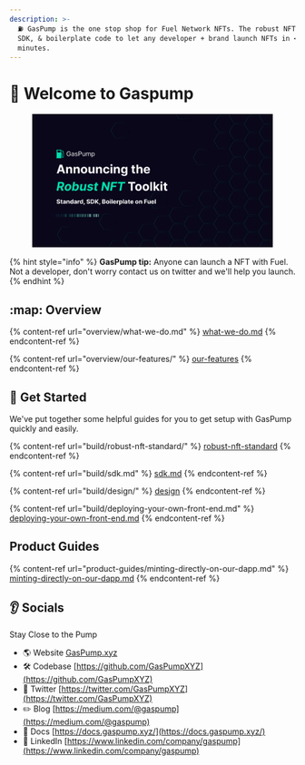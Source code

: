 ```yaml
---
description: >-
  ⛽ GasPump is the one stop shop for Fuel Network NFTs. The robust NFT standard,
  SDK, & boilerplate code to let any developer + brand launch NFTs in < 20
  minutes.
---
```


# 👋 Welcome to Gaspump

<figure><img src=".gitbook/assets/gaspumpblogexample.png" alt=""><figcaption></figcaption></figure>

{% hint style="info" %}
**GasPump tip:** Anyone can launch a NFT with Fuel. Not a developer, don't worry contact us on twitter and we'll help you launch.
{% endhint %}

## :map: Overview

{% content-ref url="overview/what-we-do.md" %}
[what-we-do.md](overview/what-we-do.md)
{% endcontent-ref %}

{% content-ref url="overview/our-features/" %}
[our-features](overview/our-features/)
{% endcontent-ref %}

## :pushpin: Get Started

We've put together some helpful guides for you to get setup with GasPump quickly and easily.

{% content-ref url="build/robust-nft-standard/" %}
[robust-nft-standard](build/robust-nft-standard/)
{% endcontent-ref %}

{% content-ref url="build/sdk.md" %}
[sdk.md](build/sdk.md)
{% endcontent-ref %}

{% content-ref url="build/design/" %}
[design](build/design/)
{% endcontent-ref %}

{% content-ref url="build/deploying-your-own-front-end.md" %}
[deploying-your-own-front-end.md](build/deploying-your-own-front-end.md)
{% endcontent-ref %}

## Product Guides

{% content-ref url="product-guides/minting-directly-on-our-dapp.md" %}
[minting-directly-on-our-dapp.md](product-guides/minting-directly-on-our-dapp.md)
{% endcontent-ref %}

## :ear: Socials

Stay Close to the Pump

* 🌎 Website [GasPump.xyz](http://gaspump.xyz)
* 🛠️ Codebase [https://github.com/GasPumpXYZ](https://github.com/GasPumpXYZ)
* 🦜 Twitter [https://twitter.com/GasPumpXYZ](https://twitter.com/GasPumpXYZ)
* ✏️ Blog [https://medium.com/@gaspump](https://medium.com/@gaspump)
* 📖 Docs [https://docs.gaspump.xyz/](https://docs.gaspump.xyz/)
* :briefcase: LinkedIn [https://www.linkedin.com/company/gaspump](https://www.linkedin.com/company/gaspump)
